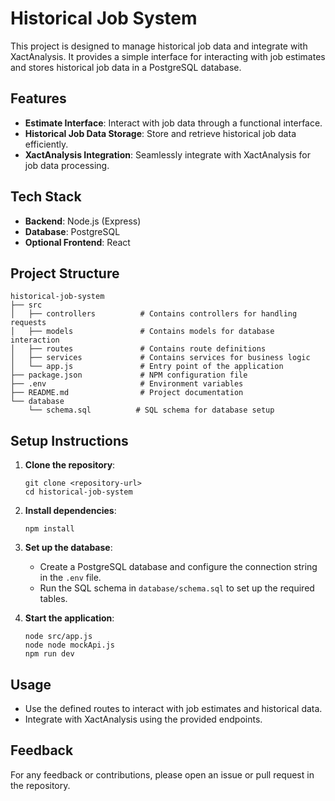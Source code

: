 # Historical Job System

This project is designed to manage historical job data and integrate with XactAnalysis. It provides a simple interface for interacting with job estimates and stores historical job data in a PostgreSQL database.

## Features

- **Estimate Interface**: Interact with job data through a functional interface.
- **Historical Job Data Storage**: Store and retrieve historical job data efficiently.
- **XactAnalysis Integration**: Seamlessly integrate with XactAnalysis for job data processing.

## Tech Stack

- **Backend**: Node.js (Express)
- **Database**: PostgreSQL
- **Optional Frontend**: React

## Project Structure

```
historical-job-system
├── src
│   ├── controllers          # Contains controllers for handling requests
│   ├── models               # Contains models for database interaction
│   ├── routes               # Contains route definitions
│   ├── services             # Contains services for business logic
│   └── app.js               # Entry point of the application
├── package.json             # NPM configuration file
├── .env                     # Environment variables
├── README.md                # Project documentation
└── database
    └── schema.sql          # SQL schema for database setup
```

## Setup Instructions

1. **Clone the repository**:
   ```
   git clone <repository-url>
   cd historical-job-system
   ```

2. **Install dependencies**:
   ```
   npm install
   ```

3. **Set up the database**:
   - Create a PostgreSQL database and configure the connection string in the `.env` file.
   - Run the SQL schema in `database/schema.sql` to set up the required tables.

4. **Start the application**:
   ```
   node src/app.js
   node node mockApi.js
   npm run dev
   ```

## Usage

- Use the defined routes to interact with job estimates and historical data.
- Integrate with XactAnalysis using the provided endpoints.

## Feedback

For any feedback or contributions, please open an issue or pull request in the repository.